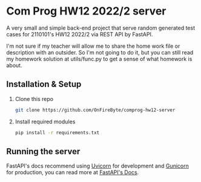 # Com Prog HW12 2022/2 server

A very small and simple back-end project that serve random generated test cases for 2110101's HW12 2022/2 via REST API by FastAPI.

I'm not sure if my teacher will allow me to share the home work file or description with an outsider. So I'm not going to do it, but you can still read my homework solution at utils/func.py to get a sense of what homework is about.

## Installation & Setup

1. Clone this repo
    ```bash
    git clone https://github.com/OnFireByte/comprog-hw12-server
    ```
2. Install required modules
    ```bash
    pip install -r requirements.txt
    ```

## Running the server

FastAPI's docs recommend using [Uvicorn](https://www.uvicorn.org/) for development and [Gunicorn](https://gunicorn.org/) for production, you can read more at [FastAPI's Docs](https://fastapi.tiangolo.com/deployment/manually/).
